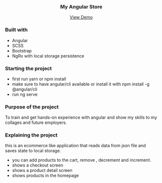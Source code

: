 <h3 align="center">My Angular Store</h3>

  <p align="center">
    <a href="https://angular-store-jankaram2020.vercel.app/">View Demo</a>
  </p>

### Built with
* Angular
* SCSS
* Bootstrap
* NgRx with local storage persistence

### Starting the project

* first run yarn or npm install
* make sure to have angular/cli available or install it with npm install -g @angular/cli
* run ng serve

### Purpose of the project
To train and get hands-on experience with angular and show my skills to my collages and future employers.

### Explaining the project
this is an ecommerce like application that reads data from json file and saves state to local storage.
* you can add products to the cart, remove , decrement and increment.
* shows a checkout screen
* shows a product detail screen
* shows products in the homepage

